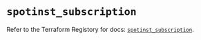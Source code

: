 # `spotinst_subscription`

Refer to the Terraform Registory for docs: [`spotinst_subscription`](https://registry.terraform.io/providers/spotinst/spotinst/1.140.0/docs/resources/subscription).
